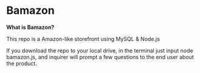 # Bamazon
<b> What is Bamazon? </b>

This repo is a Amazon-like storefront using MySQL & Node.js

If you download the repo to your local drive, in the terminal just input node bamazon.js, and inquirer will prompt a few questions to the end user about the product. 
